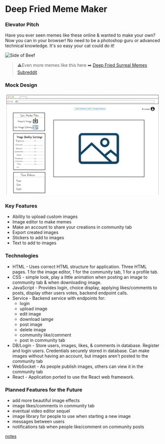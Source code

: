 
# Deep Fried Meme Maker

### Elevator Pitch

Have you ever seen memes like these online & wanted to make your own? Now you can in your browser! No need to be a photoshop guru or advanced technical knowledge. It's so easy your cat could do it!

<img src="https://i.pinimg.com/564x/7d/55/6f/7d556f8abca7eaa2caec121deb1dc347.jpg" alt="Side of Beef" width="300"/>



>⚠️Even more memes like this here ➡️ [Deep Fried Surreal Memes Subreddit](https://www.reddit.com/r/deepfriedsurrealmemes/)



### Mock Design

![Mock](CS-260-Page1v2.png)


### Key Features

- Ability to upload custom images
- Image editor to make memes
- Make an account to share your creations in community tab
- Export created images
- Stickers to add to images
- Text to add to images


### Technologies

- HTML - Uses correct HTML structure for application. Three HTML pages. 1 for the image editor, 1 for the community tab, 1 for a profile tab.
- CSS - simple look, play a little animation when posting an image to community tab & when downloading image.
- JavaScript - Provides login, choice display, applying likes/comments to posts, display other users votes, backend endpoint calls.
- Service - Backend service with endpoints for:
    - login
    - upload image
    - edit image
    - download iamge
    - post image
    - delete image
    - community like/comment
    - post in community tab
- DB/Login - Store users, images, likes, & comments in database. Register and login users. Credentials securely stored in database. Can make images without having an account, but images aren't posted to the community tab
- WebSocket - As people publish images, others can view it in the community tab
- React - Application ported to use the React web framework.


### Planned Features for the Future

- add more beautiful image effects
- image likes/comments in community tab
- eventual video editor sequel
- image library for people to use when starting a new image
- messages between users
- notifications tab when people like/comment on community posts


[notes](notes.md)